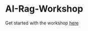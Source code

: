 # AI-Rag-Workshop

Get started with the workshop [here](https://colab.research.google.com/github/SJUACM/AI-Rag-Workshop/blob/main/RAG_Workshop.ipynb)
